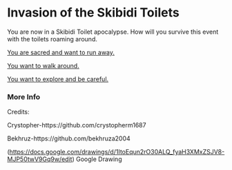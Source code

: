 # Invasion of the Skibidi Toilets
You are now in a Skibidi Toilet apocalypse. How will you survive this event with the toilets roaming around.

[You are sacred and want to run away.](../../skibidi/hide.md)

[You want to walk around.](../../skibidi/connfront.md)

[You want to explore and be careful.](../../skibidi/loot.md)




### More Info
<p>Credits:</p>
<p>Crystopher-https://github.com/crystopherm1687</p>
<p>Bekhruz-https://github.com/bekhruza2004</p>

(https://docs.google.com/drawings/d/1ItoEqun2rO30ALQ_fyaH3XMxZSJV8-MJP50twV9Gq9w/edit) Google Drawing
